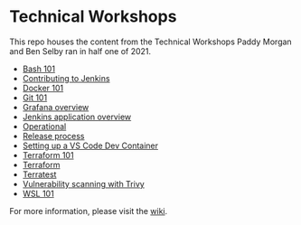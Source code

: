 # Technical Workshops

This repo houses the content from the Technical Workshops Paddy Morgan and Ben Selby ran in half one of 2021.

- [Bash 101](./bash-101)
- [Contributing to Jenkins](./contributing-to-jenkins)
- [Docker 101](./docker-101)
- [Git 101](./git-101)
- [Grafana overview](./grafana-overview)
- [Jenkins application overview](./jenkins-application-overview)
- [Operational](./operational)
- [Release process](./release-process)
- [Setting up a VS Code Dev Container](./vscode-dev-container)
- [Terraform 101](./terraform-101)
- [Terraform](./terraform)
- [Terratest](https://dev.to/benmatselby/using-terratest-to-test-your-infrastructure-3f9k)
- [Vulnerability scanning with Trivy](./vulverability-scanning-trivy)
- [WSL 101](./wsl-101)

For more information, please visit the [wiki](https://github.com/emisgroup/technical-workshops/wiki).
